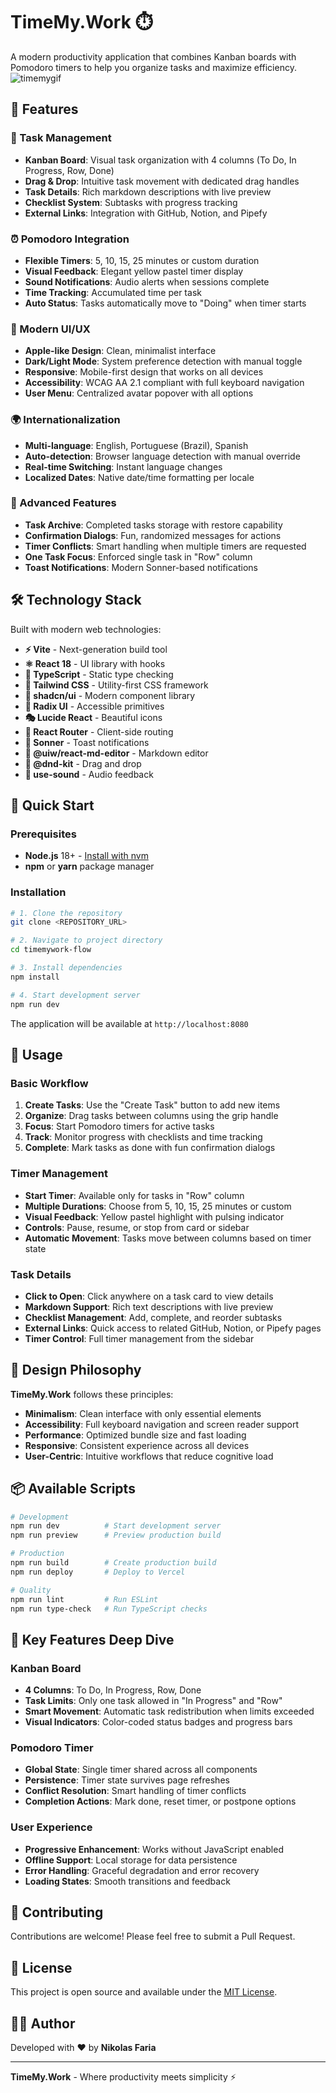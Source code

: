 # TimeMy.Work ⏱️
A modern productivity application that combines Kanban boards with Pomodoro timers to help you organize tasks and maximize efficiency.
![timemygif](https://github.com/user-attachments/assets/27a7008a-5ed4-47e8-8f88-2a72a56b9cca)

## 🚀 Features

### 🎯 Task Management
- **Kanban Board**: Visual task organization with 4 columns (To Do, In Progress, Row, Done)
- **Drag & Drop**: Intuitive task movement with dedicated drag handles
- **Task Details**: Rich markdown descriptions with live preview
- **Checklist System**: Subtasks with progress tracking
- **External Links**: Integration with GitHub, Notion, and Pipefy

### ⏰ Pomodoro Integration
- **Flexible Timers**: 5, 10, 15, 25 minutes or custom duration
- **Visual Feedback**: Elegant yellow pastel timer display
- **Sound Notifications**: Audio alerts when sessions complete
- **Time Tracking**: Accumulated time per task
- **Auto Status**: Tasks automatically move to "Doing" when timer starts

### 🎨 Modern UI/UX
- **Apple-like Design**: Clean, minimalist interface
- **Dark/Light Mode**: System preference detection with manual toggle
- **Responsive**: Mobile-first design that works on all devices
- **Accessibility**: WCAG AA 2.1 compliant with full keyboard navigation
- **User Menu**: Centralized avatar popover with all options

### 🌍 Internationalization
- **Multi-language**: English, Portuguese (Brazil), Spanish
- **Auto-detection**: Browser language detection with manual override
- **Real-time Switching**: Instant language changes
- **Localized Dates**: Native date/time formatting per locale

### 🔧 Advanced Features
- **Task Archive**: Completed tasks storage with restore capability
- **Confirmation Dialogs**: Fun, randomized messages for actions
- **Timer Conflicts**: Smart handling when multiple timers are requested
- **One Task Focus**: Enforced single task in "Row" column
- **Toast Notifications**: Modern Sonner-based notifications

## 🛠️ Technology Stack

Built with modern web technologies:

- **⚡ Vite** - Next-generation build tool
- **⚛️ React 18** - UI library with hooks
- **🔷 TypeScript** - Static type checking
- **🎨 Tailwind CSS** - Utility-first CSS framework
- **🧩 shadcn/ui** - Modern component library
- **📱 Radix UI** - Accessible primitives
- **🎭 Lucide React** - Beautiful icons
- **🚦 React Router** - Client-side routing
- **🍞 Sonner** - Toast notifications
- **📝 @uiw/react-md-editor** - Markdown editor
- **🎯 @dnd-kit** - Drag and drop
- **🎵 use-sound** - Audio feedback

## 🚀 Quick Start

### Prerequisites

- **Node.js** 18+ - [Install with nvm](https://github.com/nvm-sh/nvm#installing-and-updating)
- **npm** or **yarn** package manager

### Installation

```bash
# 1. Clone the repository
git clone <REPOSITORY_URL>

# 2. Navigate to project directory
cd timemywork-flow

# 3. Install dependencies
npm install

# 4. Start development server
npm run dev
```

The application will be available at `http://localhost:8080`

## 📱 Usage

### Basic Workflow

1. **Create Tasks**: Use the "Create Task" button to add new items
2. **Organize**: Drag tasks between columns using the grip handle
3. **Focus**: Start Pomodoro timers for active tasks
4. **Track**: Monitor progress with checklists and time tracking
5. **Complete**: Mark tasks as done with fun confirmation dialogs

### Timer Management

- **Start Timer**: Available only for tasks in "Row" column
- **Multiple Durations**: Choose from 5, 10, 15, 25 minutes or custom
- **Visual Feedback**: Yellow pastel highlight with pulsing indicator
- **Controls**: Pause, resume, or stop from card or sidebar
- **Automatic Movement**: Tasks move between columns based on timer state

### Task Details

- **Click to Open**: Click anywhere on a task card to view details
- **Markdown Support**: Rich text descriptions with live preview
- **Checklist Management**: Add, complete, and reorder subtasks
- **External Links**: Quick access to related GitHub, Notion, or Pipefy pages
- **Timer Control**: Full timer management from the sidebar

## 🎨 Design Philosophy

**TimeMy.Work** follows these principles:

- **Minimalism**: Clean interface with only essential elements
- **Accessibility**: Full keyboard navigation and screen reader support
- **Performance**: Optimized bundle size and fast loading
- **Responsive**: Consistent experience across all devices
- **User-Centric**: Intuitive workflows that reduce cognitive load

## 📦 Available Scripts

```bash
# Development
npm run dev          # Start development server
npm run preview      # Preview production build

# Production
npm run build        # Create production build
npm run deploy       # Deploy to Vercel

# Quality
npm run lint         # Run ESLint
npm run type-check   # Run TypeScript checks
```

## 🌟 Key Features Deep Dive

### Kanban Board
- **4 Columns**: To Do, In Progress, Row, Done
- **Task Limits**: Only one task allowed in "In Progress" and "Row"
- **Smart Movement**: Automatic task redistribution when limits exceeded
- **Visual Indicators**: Color-coded status badges and progress bars

### Pomodoro Timer
- **Global State**: Single timer shared across all components
- **Persistence**: Timer state survives page refreshes
- **Conflict Resolution**: Smart handling of timer conflicts
- **Completion Actions**: Mark done, reset timer, or postpone options

### User Experience
- **Progressive Enhancement**: Works without JavaScript enabled
- **Offline Support**: Local storage for data persistence
- **Error Handling**: Graceful degradation and error recovery
- **Loading States**: Smooth transitions and feedback

## 🤝 Contributing

Contributions are welcome! Please feel free to submit a Pull Request.

## 📄 License

This project is open source and available under the [MIT License](LICENSE).

## 👨‍💻 Author

Developed with ❤️ by **Nikolas Faria**

---

**TimeMy.Work** - Where productivity meets simplicity ⚡
